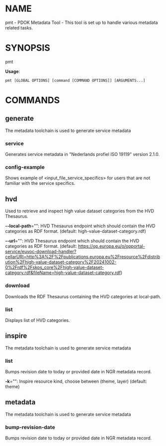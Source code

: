 # NAME

pmt - PDOK Metadata Tool - This tool is set up to handle various metadata related tasks.

# SYNOPSIS

pmt

**Usage**:

```
pmt [GLOBAL OPTIONS] [command [COMMAND OPTIONS]] [ARGUMENTS...]
```

# COMMANDS

## generate

The metadata toolchain is used to generate service metadata

### service

Generates service metadata in "Nederlands profiel ISO 19119" version 2.1.0.

### config-example

Shows example of <input_file_service_specifics> for users that are not familiar with the service specifics.

## hvd

Used to retrieve and inspect high value dataset categories from the HVD Thesaurus.

**--local-path**="": HVD Thesaurus endpoint which should contain the HVD categories as RDF format. (default: high-value-dataset-category.rdf)

**--url**="": HVD Thesaurus endpoint which should contain the HVD categories as RDF format. (default: https://op.europa.eu/o/opportal-service/euvoc-download-handler?cellarURI=http%3A%2F%2Fpublications.europa.eu%2Fresource%2Fdistribution%2Fhigh-value-dataset-category%2F20241002-0%2Frdf%2Fskos_core%2Fhigh-value-dataset-category.rdf&fileName=high-value-dataset-category.rdf)

### download

Downloads the RDF Thesaurus containing the HVD categories at local-path.

### list

Displays list of HVD categories.

## inspire

The metadata toolchain is used to generate service metadata

### list

Bumps revision date to today or provided date in NGR metadata record.

**-k**="": Inspire resource kind, choose between (theme, layer) (default: theme)

## metadata

The metadata toolchain is used to generate service metadata

### bump-revision-date

Bumps revision date to today or provided date in NGR metadata record.
